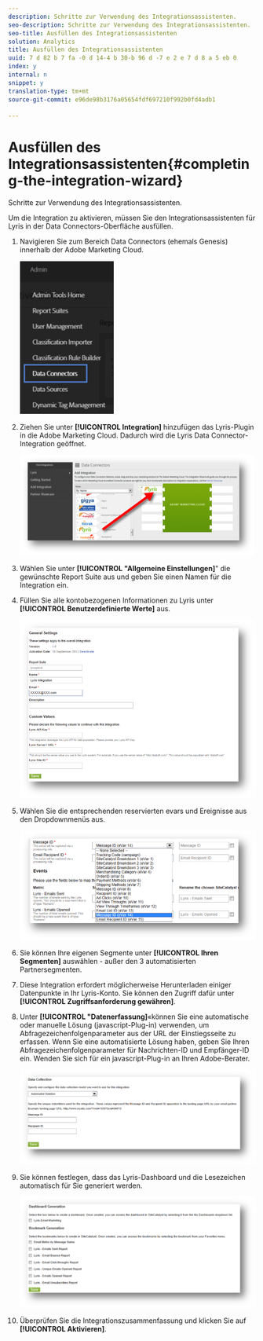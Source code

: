 ```yaml
---
description: Schritte zur Verwendung des Integrationsassistenten.
seo-description: Schritte zur Verwendung des Integrationsassistenten.
seo-title: Ausfüllen des Integrationsassistenten
solution: Analytics
title: Ausfüllen des Integrationsassistenten
uuid: 7 d 82 b 7 fa -0 d 14-4 b 30-b 96 d -7 e 2 e 7 d 8 a 5 eb 0
index: y
internal: n
snippet: y
translation-type: tm+mt
source-git-commit: e96de98b3176a05654fdf697210f992b0fd4adb1

---
```



# Ausfüllen des Integrationsassistenten{#completing-the-integration-wizard}

Schritte zur Verwendung des Integrationsassistenten.

Um die Integration zu aktivieren, müssen Sie den Integrationsassistenten für Lyris in der Data Connectors-Oberfläche ausfüllen.

1. Navigieren Sie zum Bereich Data Connectors (ehemals Genesis) innerhalb der Adobe Marketing Cloud.

   ![](assets/data_connectors.png)

1. Ziehen Sie unter **[!UICONTROL Integration]** hinzufügen das Lyris-Plugin in die Adobe Marketing Cloud. Dadurch wird die Lyris Data Connector-Integration geöffnet.

   ![](assets/add_integration.png)

1. Wählen Sie unter **[!UICONTROL "Allgemeine Einstellungen]**" die gewünschte Report Suite aus und geben Sie einen Namen für die Integration ein.
1. Füllen Sie alle kontobezogenen Informationen zu Lyris unter **[!UICONTROL Benutzerdefinierte Werte]** aus.

   ![](assets/general_settings.png)

1. Wählen Sie die entsprechenden reservierten evars und Ereignisse aus den Dropdownmenüs aus.

   ![](assets/variable_mapping.png)

1. Sie können Ihre eigenen Segmente unter **[!UICONTROL Ihren Segmenten]** auswählen - außer den 3 automatisierten Partnersegmenten.
1. Diese Integration erfordert möglicherweise Herunterladen einiger Datenpunkte in Ihr Lyris-Konto. Sie können den Zugriff dafür unter **[!UICONTROL Zugriffsanforderung gewähren]**.
1. Unter **[!UICONTROL "Datenerfassung]**«können Sie eine automatische oder manuelle Lösung (javascript-Plug-in) verwenden, um Abfragezeichenfolgenparameter aus der URL der Einstiegsseite zu erfassen. Wenn Sie eine automatisierte Lösung haben, geben Sie Ihren Abfragezeichenfolgenparameter für Nachrichten-ID und Empfänger-ID ein. Wenden Sie sich für ein javascript-Plug-in an Ihren Adobe-Berater.

   ![](assets/data_collection.png)

1. Sie können festlegen, dass das Lyris-Dashboard und die Lesezeichen automatisch für Sie generiert werden.

   ![](assets/dashboard_generation.png)

1. Überprüfen Sie die Integrationszusammenfassung und klicken Sie auf **[!UICONTROL Aktivieren]**.
